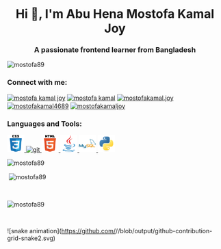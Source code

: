 <h1 align="center">Hi 👋, I'm Abu Hena Mostofa Kamal Joy</h1>
<h3 align="center">A passionate frontend learner from Bangladesh</h3>

<p align="left"> <img src="https://komarev.com/ghpvc/?username=mostofa89&label=Profile%20views&color=0e75b6&style=flat" alt="mostofa89" /> </p>

<h3 align="left">Connect with me:</h3>
<p align="left">
<a href="https://www.linkedin.com/in/mostofa-kamal-joy-636b89260/" target="blank"><img align="center" src="https://raw.githubusercontent.com/rahuldkjain/github-profile-readme-generator/master/src/images/icons/Social/linked-in-alt.svg" alt="mostofa kamal joy" height="30" width="40" /></a>
<a href="https://www.facebook.com/profile.php?id=100063557164448" target="blank"><img align="center" src="https://raw.githubusercontent.com/rahuldkjain/github-profile-readme-generator/master/src/images/icons/Social/facebook.svg" alt="mostofa kamal" height="30" width="40" /></a>
<a href="https://instagram.com/mostofakamal.joy" target="blank"><img align="center" src="https://raw.githubusercontent.com/rahuldkjain/github-profile-readme-generator/master/src/images/icons/Social/instagram.svg" alt="mostofakamal.joy" height="30" width="40" /></a>
<a href="https://www.hackerrank.com/mostofakamal4689" target="blank"><img align="center" src="https://raw.githubusercontent.com/rahuldkjain/github-profile-readme-generator/master/src/images/icons/Social/hackerrank.svg" alt="mostofakamal4689" height="30" width="40" /></a>
<a href="https://www.leetcode.com/mostofakamaljoy" target="blank"><img align="center" src="https://raw.githubusercontent.com/rahuldkjain/github-profile-readme-generator/master/src/images/icons/Social/leet-code.svg" alt="mostofakamaljoy" height="30" width="40" /></a>
</p>

<h3 align="left">Languages and Tools:</h3>
<p align="left"> <a href="https://www.w3schools.com/css/" target="_blank" rel="noreferrer"> <img src="https://raw.githubusercontent.com/devicons/devicon/master/icons/css3/css3-original-wordmark.svg" alt="css3" width="40" height="40"/> </a> <a href="https://git-scm.com/" target="_blank" rel="noreferrer"> <img src="https://www.vectorlogo.zone/logos/git-scm/git-scm-icon.svg" alt="git" width="40" height="40"/> </a> <a href="https://www.w3.org/html/" target="_blank" rel="noreferrer"> <img src="https://raw.githubusercontent.com/devicons/devicon/master/icons/html5/html5-original-wordmark.svg" alt="html5" width="40" height="40"/> </a> <a href="https://www.java.com" target="_blank" rel="noreferrer"> <img src="https://raw.githubusercontent.com/devicons/devicon/master/icons/java/java-original.svg" alt="java" width="40" height="40"/> </a> <a href="https://www.mysql.com/" target="_blank" rel="noreferrer"> <img src="https://raw.githubusercontent.com/devicons/devicon/master/icons/mysql/mysql-original-wordmark.svg" alt="mysql" width="40" height="40"/> </a> <a href="https://www.python.org" target="_blank" rel="noreferrer"> <img src="https://raw.githubusercontent.com/devicons/devicon/master/icons/python/python-original.svg" alt="python" width="40" height="40"/> </a> </p>

<p><img align="left" src="https://github-readme-stats.vercel.app/api/top-langs?username=mostofa89&show_icons=true&locale=en&layout=compact" alt="mostofa89" /></p><br>

<p>&nbsp;<img align="center" src="https://github-readme-stats.vercel.app/api?username=mostofa89&show_icons=true&locale=en" alt="mostofa89" /></p><br>

<p><img align="center" src="https://github-readme-streak-stats.herokuapp.com/?user=mostofa89&" alt="mostofa89" /></p><br>

![snake animation](https://github.com/<seu user name>/<seu user name>/blob/output/github-contribution-grid-snake2.svg)
